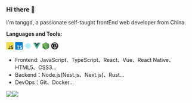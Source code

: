 ### Hi there 👋

I'm tanggd, a passionate self-taught frontEnd web developer from China.

**Languages and Tools:**  

<code><img height="20" src="https://raw.githubusercontent.com/github/explore/80688e429a7d4ef2fca1e82350fe8e3517d3494d/topics/javascript/javascript.png"></code>
<code><img height="20" src="https://raw.githubusercontent.com/github/explore/80688e429a7d4ef2fca1e82350fe8e3517d3494d/topics/typescript/typescript.png"></code>
<code><img height="20" src="https://raw.githubusercontent.com/github/explore/80688e429a7d4ef2fca1e82350fe8e3517d3494d/topics/react/react.png"></code>
<code><img height="20" src="https://raw.githubusercontent.com/github/explore/80688e429a7d4ef2fca1e82350fe8e3517d3494d/topics/vue/vue.png"></code>
<code><img height="20" src="https://raw.githubusercontent.com/github/explore/80688e429a7d4ef2fca1e82350fe8e3517d3494d/topics/nodejs/nodejs.png"></code>
<code><img height="20" src="https://raw.githubusercontent.com/github/explore/80688e429a7d4ef2fca1e82350fe8e3517d3494d/topics/rust/rust.png"></code>

- Frontend: JavaScript、TypeScript、React、Vue、React Native、HTML5、CSS3...
- Backend：Node.js(Nest.js、Next.js)、Rust...
- DevOps：Git、Docker...


<div>
  <img align="left" src="https://github-readme-stats.vercel.app/api/top-langs/?username=tanggd" />
  <img align="left" src="https://github-readme-stats.vercel.app/api?username=tanggd&show_icons=true)](https://github.com/anuraghazra/github-readme-stats" />
</div>




